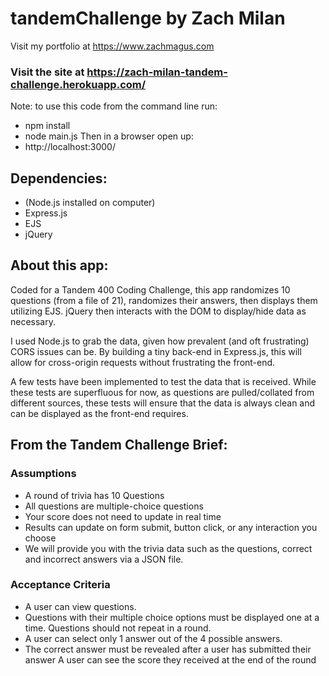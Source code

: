# tandemChallenge by Zach Milan
Visit my portfolio at https://www.zachmagus.com

### Visit the site at https://zach-milan-tandem-challenge.herokuapp.com/

Note: to use this code from the command line run:
* npm install
* node main.js
Then in a browser open up:
* http://localhost:3000/

## Dependencies:
* (Node.js installed on computer)
* Express.js
* EJS
* jQuery

## About this app:
Coded for a Tandem 400 Coding Challenge, this app randomizes 10 questions (from a file of 21), randomizes their answers, then displays them utilizing EJS. jQuery then interacts with the DOM to display/hide data as necessary.

I used Node.js to grab the data, given how prevalent (and oft frustrating) CORS issues can be. By building a tiny back-end in Express.js, this will allow for cross-origin requests without frustrating the front-end.

A few tests have been implemented to test the data that is received. While these tests are superfluous for now, as questions are pulled/collated from different sources, these tests will ensure that the data is always clean and can be displayed as the front-end requires.


## From the Tandem Challenge Brief:

### Assumptions
* A round of trivia has 10 Questions
* All questions are multiple-choice questions
* Your score does not need to update in real time
* Results can update on form submit, button click, or any interaction you choose
* We will provide you with the trivia data such as the questions, correct and incorrect answers via a JSON file.

### Acceptance Criteria
* A user can view questions.
* Questions with their multiple choice options must be displayed one at a time. Questions should not repeat in a round.
* A user can select only 1 answer out of the 4 possible answers.
* The correct answer must be revealed after a user has submitted their answer A user can see the score they received at the end of the round